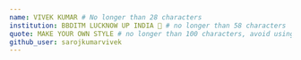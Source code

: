 ```yaml
---
name: VIVEK KUMAR # No longer than 28 characters
institution: BBDITM LUCKNOW UP INDIA 🚩 # no longer than 58 characters
quote: MAKE YOUR OWN STYLE # no longer than 100 characters, avoid using quotes(") to guarantee the format remains the same.
github_user: sarojkumarvivek
---
```

